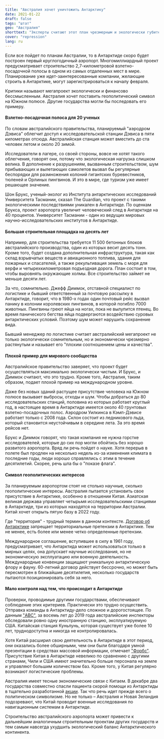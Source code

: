```yaml
---
title: "Австралия хочет уничтожить Антарктику"
date: 2021-01-22
draft: false
tags: "штат"
geo: "Австралия"
shorttext: "Эксперты считают этот план чрезмерным и экологически губительным. Это еще и политическая символика."
cover: "repression"
lang: ru
---
```


Если все пойдет по планам Австралии, то в Антарктиде скоро будет построен первый круглогодичный аэропорт. Многомиллиардный проект предусматривает строительство 2,7-километровой взлетно-посадочной полосы в одном из самых отдаленных мест в мире. Планирование уже идет-заинтересованные компании, желающие строить в Антарктике, могут зарегистрироваться к началу февраля.

Критики называют мегапроект экологически и финансово бессмысленным. Австралия хочет поставить геополитический символ на Южном полюсе. Другие государства могли бы последовать его примеру.

#### Взлетно-посадочная полоса для 20 ученых

По словам австралийского правительства, планируемый "аэродром Дэвиса" облегчит доступ к исследовательской станции Дэвиса в пяти километрах отсюда. Австралийская станция может вместить до ста человек летом и около 20 зимой.

Исследователи в лагере, со своей стороны, вовсе не хотят такого облегчения, говорят они, потому что экологическая нагрузка слишком велика. В дополнение к разрушениям, вызванным строительством, шум прибывающих и вылетающих самолетов вызвал бы регулярные беспорядки для размножения колоний гигантских буревестников, тюленей и Орлиных пингвинов. И это в мире, где туризм уже имеет решающее значение.

Шон Брукс, ученый-эколог из Института антарктических исследований Университета Тасмании, сказал The Guardian, что проект с такими экологическими последствиями уникален в Антарктиде. По оценкам Брукса, проект аэропорта увеличит человеческий след в Антарктиде на 40 процентов. Университет Тасмании - один из ведущих мировых научно-исследовательских институтов в Антарктиде.

#### Большая строительная площадка на десять лет

Например, для строительства требуется 11 500 бетонных блоков австралийского производства, один из которых весит десять тонн. Кроме того, будет создана дополнительная инфраструктура, такая как склад взрывчатых веществ и авиационного топлива, здания для пожарных и спасателей, а также рекультивация земель с моря для верфи и четырехкилометровая подъездная дорога. План состоит в том, чтобы выровнять окружающие холмы. Все строительство займет не меньше десяти лет.

За что, сомнительно. Джефф Диммок, отставной специалист по логистике и бывший ответственный за почтовую рассылку в Антарктиде, говорит, что в 1980-х годах один почтовый рейс вызвал панику в колонии королевских пингвинов, в которой погибло 7000 животных. Пингвины греют яйца на ногах, пока не вылупится птенец. Во время панического бегства яйца подвергаются воздействию суровых антарктических условий. Поэтому шум может нарушить сохранение вида.

Бывший менеджер по логистике считает австралийский мегапроект не только экологически сомнительным, но и экономически чрезмерно растянутым и называет его "плохим соотношением цены и качества".

#### Плохой пример для мирового сообщества

Австралийское правительство заверяет, что проект будет осуществляться максимально экологически чистым. И Брукс, и Диммок считают, что это трудно. Кроме того, Австралия, таким образом, подает плохой пример на международном уровне.

Даже без новых зданий растущее присутствие человека на Южном полюсе вызывает выбросы, отходы и шум. Чтобы добраться до 80 исследовательских станций, половина из которых работает круглый год, в настоящее время в Антарктиде имеется около 40 грунтовых взлетно-посадочных полос. Аэродром Уилкинса в Кэмп-Дэвисе работает только с 2008 года. Склон состоит из ледникового льда, который становится неустойчивым в середине лета. За это время рейсов нет.

Брукс и Диммок говорят, что такая компания не нужна горстке исследователей, которые до сих пор могли обойтись без хорошо развитого аэропорта. Вряд ли речь пойдет о науке. Хотя перерыв в полете был продлен на несколько недель из-за изменения климата в последние годы, люди хорошо справлялись с этим в течение десятилетий. Скорее, речь шла бы о "показе флага".

#### Символ геополитических интересов

За планируемым аэропортом стоят не столько научные, сколько геополитические интересы. Австралия пытается установить свое присутствие в Антарктике, особенно в отношении Китая. Азиатская великая держава управляет четырьмя исследовательскими станциями в Антарктиде, три из которых находятся на территории Австралии. Китай хочет открыть пятую базу в 2022 году.

Где "территория" - трудный термин в данном контексте. [Договор об Антарктике](https://www.admin.ch/opc/de/classified-compilation/19590251/index.html "Antarktis-Vertrag") запрещает территориальные претензии в Антарктике. Тем не менее, есть более или менее четко определенные претензии.

Международное соглашение, вступившее в силу в 1961 году, предусматривает, что Антарктида может использоваться только в мирных целях, она допускает научные исследования, но не экономическую эксплуатацию или военную деятельность. Международные конвенции защищают уникальную антарктическую флору и фауну. 60-летний договор действует бессрочно, но может быть пересмотрен в ближайшие десятилетия, несколько государств пытаются позиционировать себя за него.

#### Мало контроля над тем, что происходит в Антарктиде

Проверки, проводимые другими государствами, обеспечивают соблюдение этих критериев. Практически это трудно осуществить. Отправка команды в Антарктиду-дело сложное и дорогостоящее. По данным ["ABC"](https://www.abc.net.au/news/2019-03-30/china-in-antarctica-inspection-regime/10858486?nw=0 "China unchecked in Antarctica"), за восемь лет до 2019 года австралийские инспекторы обследовали ровно одну иностранную станцию, эксплуатируемую США. Китайская станция Куньлунь, которая существует уже более 10 лет, труднодоступна и никогда не контролировалась.

Хотя Китай расширил свою деятельность в Антарктиде в этот период, они оказались более обширными, чем они были благодаря умной презентации в средствах массовой информации, отмечает ["Форбс"](https://www.forbes.com/sites/craighooper/2020/12/23/big-antarctic-stakeholders-get-ignored-as-chinas-new-antarctic-gear-gets-hyped/?sh=397ea0c252ea "With New Gear And Bases, China Is Beginning To Make A Play For Dominance In Antarctica"). Присутствие Китая в Антарктиде невелико по сравнению с другими странами, Чили и США имеют значительно больше персонала на земле и управляют большим количеством баз. Кроме того, у Китая регулярно возникают логистические проблемы.

Австралия имеет тесные экономические связи с Китаем. В декабре два государства совместно спасли пациента скорой помощи из Антарктиды в тщательно разработанной [акции](https://www.bbc.com/news/world-australia-55446454 "Australian expeditioner evacuated from Antarctica in five-day mission"). Так что речь идет прежде всего о политическом символизме. Но не только – Австралия и Новая Зеландия подозревают, что Китай проводит военные исследования по навигационным системам в Антарктиде.

Строительство австралийского аэропорта может привести к дальнейшим аналогичным строительным проектам других государств и тем самым навсегда ухудшить экологический баланс Антарктического континента.
